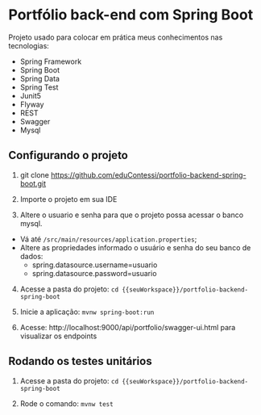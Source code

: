 # Portfólio back-end com Spring Boot

Projeto usado para colocar em prática meus conhecimentos nas tecnologias:

- Spring Framework
- Spring Boot
- Spring Data
- Spring Test
- Junit5
- Flyway
- REST
- Swagger
- Mysql

## Configurando o projeto

1) git clone https://github.com/eduContessi/portfolio-backend-spring-boot.git

2) Importe o projeto em sua IDE

3) Altere o usuario e senha para que o projeto possa acessar o banco mysql. 
  * Vá até `/src/main/resources/application.properties`;
  * Altere as propriedades informado o usuário e senha do seu banco de dados: 
    - spring.datasource.username=usuario
    - spring.datasource.password=usuario
    
4) Acesse a pasta do projeto: `cd {{seuWorkspace}}/portfolio-backend-spring-boot`

5) Inicie a aplicação: `mvnw spring-boot:run`

6) Acesse: http://localhost:9000/api/portfolio/swagger-ui.html para visualizar os endpoints

## Rodando os testes unitários

1) Acesse a pasta do projeto: `cd {{seuWorkspace}}/portfolio-backend-spring-boot`

2) Rode o comando: `mvnw test`
